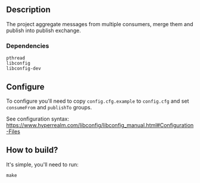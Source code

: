 ## Description

The project aggregate messages from multiple consumers, merge them and publish into publish exchange.

### Dependencies

```
pthread
libconfig
libconfig-dev
```

## Configure

To configure you'll need to copy `config.cfg.example` to `config.cfg`
and set `consumeFrom` and `publishTo` groups.

See configuration syntax:
https://www.hyperrealm.com/libconfig/libconfig_manual.html#Configuration-Files

## How to build?

It's simple, you'll need to run:

```
make
```
